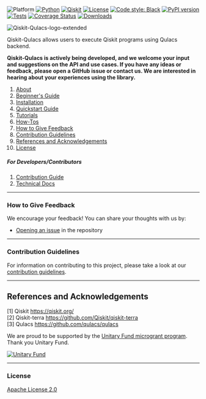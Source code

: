 ![Platform](https://img.shields.io/badge/Platform-Linux%20%7C%20macOS-informational)
[![Python](https://img.shields.io/badge/Python-3.8%20%7C%203.9%20%7C%203.10%20%7C%203.11-informational)](https://www.python.org/)
[![Qiskit](https://img.shields.io/badge/Qiskit-%E2%89%A5%201.0.0-6133BD)](https://github.com/Qiskit/qiskit)
[![License](https://img.shields.io/github/license/qiskit-community/quantum-prototype-template?label=License)](https://github.com/qiskit-community/quantum-prototype-template/blob/main/LICENSE.txt)
[![Code style: Black](https://img.shields.io/badge/Code%20style-Black-000.svg)](https://github.com/psf/black)
[![PyPI version](https://badge.fury.io/py/qiskit-qulacs.svg)](https://badge.fury.io/py/qiskit-qulacs)
[![Tests](https://github.com/Gopal-Dahale/qiskit-qulacs/actions/workflows/test_latest_versions.yml/badge.svg)](https://github.com/Gopal-Dahale/qiskit-qulacs/actions/workflows/test_latest_versions.yml)
[![Coverage Status](https://coveralls.io/repos/github/Gopal-Dahale/qiskit-qulacs/badge.svg?branch=main)](https://coveralls.io/github/Gopal-Dahale/qiskit-qulacs?branch=main)
[![Downloads](https://static.pepy.tech/badge/qiskit-qulacs)](https://pepy.tech/project/qiskit-qulacs)

![Qiskit-Qulacs-logo-extended](https://github.com/Gopal-Dahale/qiskit-qulacs/assets/49199003/27116cba-4109-4298-baac-0a35d04c5ab5)

Qiskit-Qulacs allows users to execute Qiskit programs using Qulacs backend.

**Qiskit-Qulacs is actively being developed, and we welcome your input and suggestions on the API and use cases. If you have any ideas or feedback, please open a GitHub issue or contact us. We are interested in hearing about your experiences using the library.**


1.  [About](docs/intro/project_overview.md)
2.  [Beginner's Guide](docs/intro/beginners_guide.md)
3.  [Installation](docs/intro/INSTALL.md)
4.  [Quickstart Guide](docs/intro/quickstart_guide.md)
5.  [Tutorials](docs/tutorials/)
6.  [How-Tos](docs/how_tos/)
8.  [How to Give Feedback](#how-to-give-feedback)
9.  [Contribution Guidelines](#contribution-guidelines)
10. [References and Acknowledgements](#references-and-acknowledgements)
11. [License](#license)

##### For Developers/Contributors

1. [Contribution Guide](CONTRIBUTING.md)
2. [Technical Docs](docs/technical_docs.md)


----------------------------------------------------------------------------------------------------

### How to Give Feedback

We encourage your feedback! You can share your thoughts with us by:
- [Opening an issue](https://github.com/Gopal-Dahale/qiskit-qulacs/issues) in the repository


----------------------------------------------------------------------------------------------------

### Contribution Guidelines

For information on contributing to this project, please take a look at our [contribution guidelines](CONTRIBUTING.md).


----------------------------------------------------------------------------------------------------

## References and Acknowledgements
[1] Qiskit https://qiskit.org/ \
[2] Qiskit-terra https://github.com/Qiskit/qiskit-terra \
[3] Qulacs https://github.com/qulacs/qulacs

We are proud to be supported by the [Unitary Fund microgrant program](https://unitary.fund/grants/). Thank you Unitary Fund.

[![Unitary Fund](https://img.shields.io/badge/Supported%20By-UNITARY%20FUND-brightgreen.svg?style=for-the-badge)](https://unitary.fund)

----------------------------------------------------------------------------------------------------

### License
[Apache License 2.0](LICENSE.txt)
